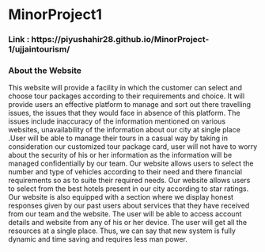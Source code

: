 # MinorProject1

<h3>Link : https://piyushahir28.github.io/MinorProject-1/ujjaintourism/</h3>
<h3>About the Website</h3>
<p>This website will provide a facility in which the customer can select and choose tour packages according to their requirements and choice. It will provide users an effective platform to manage and sort out there travelling issues, the issues that they would face in absence of this platform. The issues include inaccuracy of the information mentioned on various websites, unavailability of the information about our city at single place .User will be able to manage their tours in a casual way by taking in consideration our customized tour package card, user will not have to worry about the security of his or her information as the information will be managed confidentially by our team. Our website allows users to select the number and type of vehicles according to their need and there financial requirements so as to suite their required needs. Our website allows users to select from the best hotels present in our city according to star ratings. Our website is also equipped with a section where we display honest responses given by our past users about services that they have received from our team and the website. The user will be able to access account details and website from any of his or her device. The user will get all the resources at a single place. Thus, we can say that new system is fully dynamic and time saving and requires less man power.</p>
